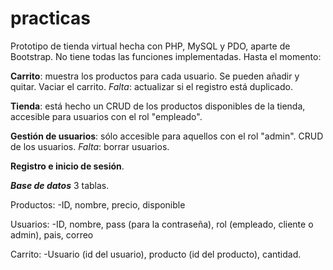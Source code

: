 # practicas

Prototipo de tienda virtual hecha con PHP, MySQL y PDO, aparte de Bootstrap. No tiene todas las funciones implementadas. Hasta el momento:

**Carrito**: muestra los productos para cada usuario. Se pueden añadir y quitar. Vaciar el carrito. _Falta_: actualizar si el registro está duplicado.

**Tienda**: está hecho un CRUD de los productos disponibles de la tienda, accesible para usuarios con el rol "empleado".

**Gestión de usuarios**: sólo accesible para aquellos con el rol "admin". CRUD de los usuarios. _Falta_: borrar usuarios.

**Registro e inicio de sesión**.

**_Base de datos_**
3 tablas. 

Productos:
-ID, nombre, precio, disponible

Usuarios:
-ID, nombre, pass (para la contraseña), rol (empleado, cliente o admin), pais, correo

Carrito:
-Usuario (id del usuario), producto (id del producto), cantidad.
